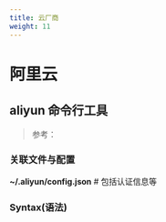 ```yaml
---
title: 云厂商
weight: 11
---
```


# 阿里云

## aliyun 命令行工具

> 参考：

### 关联文件与配置

**~/.aliyun/config.json** # 包括认证信息等

### Syntax(语法)

